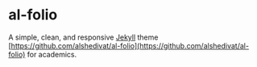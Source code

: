 # al-folio

A simple, clean, and responsive [Jekyll](https://jekyllrb.com/) theme [https://github.com/alshedivat/al-folio](https://github.com/alshedivat/al-folio) for academics.
